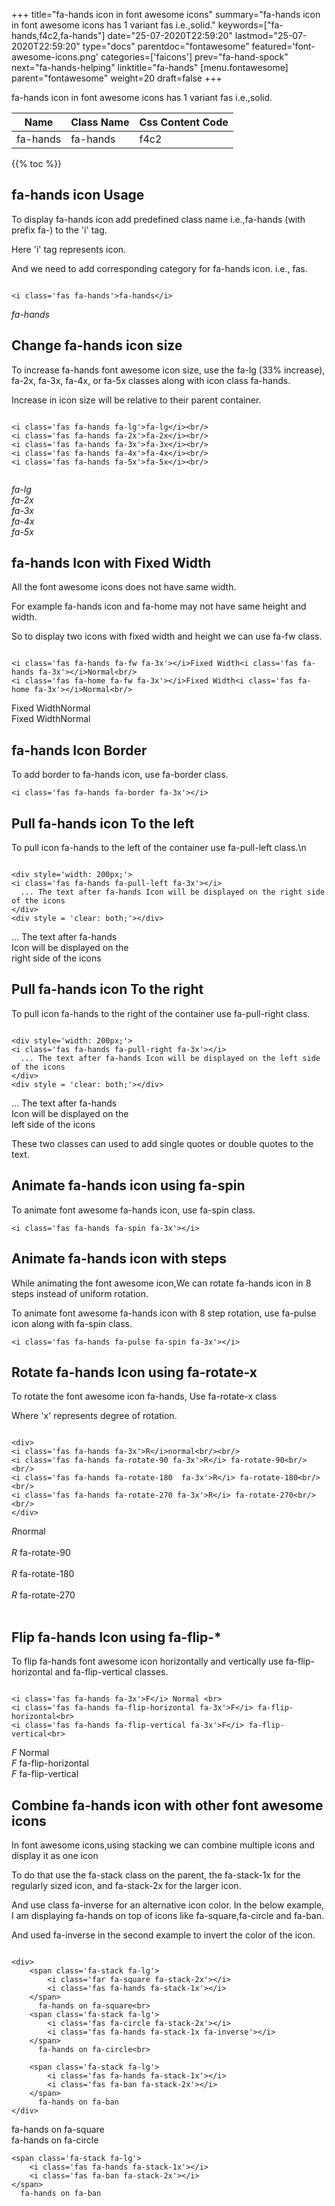 +++
title="fa-hands icon in font awesome icons"
summary="fa-hands icon in font awesome icons has 1 variant fas i.e.,solid."
keywords=["fa-hands,f4c2,fa-hands"]
date="25-07-2020T22:59:20"
lastmod="25-07-2020T22:59:20"
type="docs"
parentdoc="fontawesome"
featured='font-awesome-icons.png'
categories=['faicons']
prev="fa-hand-spock"
next="fa-hands-helping"
linktitle="fa-hands"
[menu.fontawesome]
parent="fontawesome"
weight=20
draft=false
+++


fa-hands icon in font awesome icons has 1 variant fas i.e.,solid.

<div class='table-responsive'><table class='table'><thead><tr><th>Name</th><th>Class Name</th><th>Css Content Code</th></tr></thead><tbody><tr><td>fa-hands</td><td>fa-hands</td><td>f4c2</td></tr></tbody></table></div>


{{% toc %}}


## fa-hands icon Usage

To display fa-hands icon add predefined class name i.e.,fa-hands (with prefix fa-) to the 'i' tag.

Here 'i' tag represents icon.

And we need to add corresponding category for fa-hands icon. i.e., fas.


```

<i class='fas fa-hands'>fa-hands</i>
```

<i class='fas fa-hands'>fa-hands</i>




## Change fa-hands icon size
To increase fa-hands font awesome icon size, use the fa-lg (33% increase), fa-2x, fa-3x, fa-4x, or fa-5x classes along with icon class fa-hands.

Increase in icon size will be relative to their parent container. 

```

<i class='fas fa-hands fa-lg'>fa-lg</i><br/>
<i class='fas fa-hands fa-2x'>fa-2x</i><br/>
<i class='fas fa-hands fa-3x'>fa-3x</i><br/>
<i class='fas fa-hands fa-4x'>fa-4x</i><br/>
<i class='fas fa-hands fa-5x'>fa-5x</i><br/>
            
```

<i class='fas fa-hands fa-lg'>fa-lg</i><br/>
<i class='fas fa-hands fa-2x'>fa-2x</i><br/>
<i class='fas fa-hands fa-3x'>fa-3x</i><br/>
<i class='fas fa-hands fa-4x'>fa-4x</i><br/>
<i class='fas fa-hands fa-5x'>fa-5x</i><br/>
            



## fa-hands Icon with Fixed Width 

All the font awesome icons does not have same width.

For example fa-hands icon and fa-home may not have same height and width.

So to display two icons with fixed width and height we can use fa-fw class.


```

<i class='fas fa-hands fa-fw fa-3x'></i>Fixed Width<i class='fas fa-hands fa-3x'></i>Normal<br/>
<i class='fas fa-home fa-fw fa-3x'></i>Fixed Width<i class='fas fa-home fa-3x'></i>Normal<br/>
```

<i class='fas fa-hands fa-fw fa-3x'></i>Fixed Width<i class='fas fa-hands fa-3x'></i>Normal<br/>
<i class='fas fa-home fa-fw fa-3x'></i>Fixed Width<i class='fas fa-home fa-3x'></i>Normal<br/>



## fa-hands Icon Border 

To add border to fa-hands icon, use fa-border class.


```
<i class='fas fa-hands fa-border fa-3x'></i>

```
<i class='fas fa-hands fa-border fa-3x'></i>





## Pull fa-hands icon To the left

To pull icon fa-hands to the left of the container use fa-pull-left class.\n

```

<div style='width: 200px;'>
<i class='fas fa-hands fa-pull-left fa-3x'></i>
  ... The text after fa-hands Icon will be displayed on the right side of the icons
</div>
<div style = 'clear: both;'></div>
```

<div style='width: 200px;'>
<i class='fas fa-hands fa-pull-left fa-3x'></i>
  ... The text after fa-hands Icon will be displayed on the right side of the icons
</div>
<div style = 'clear: both;'></div>




## Pull fa-hands icon To the right
To pull icon fa-hands to the right of the container use fa-pull-right class.

```

<div style='width: 200px;'>
<i class='fas fa-hands fa-pull-right fa-3x'></i>
  ... The text after fa-hands Icon will be displayed on the left side of the icons
</div>
<div style = 'clear: both;'></div>
```

<div style='width: 200px;'>
<i class='fas fa-hands fa-pull-right fa-3x'></i>
  ... The text after fa-hands Icon will be displayed on the left side of the icons
</div>
<div style = 'clear: both;'></div>

These two classes can used to add single quotes or double quotes to the text.


## Animate fa-hands icon using fa-spin
To animate font awesome fa-hands icon, use fa-spin class.

```
<i class='fas fa-hands fa-spin fa-3x'></i>
```
<i class='fas fa-hands fa-spin fa-3x'></i>




## Animate fa-hands icon with steps
While animating the font awesome icon,We can rotate fa-hands icon in 8 steps instead of uniform rotation.

To animate font awesome fa-hands icon with 8 step rotation, use fa-pulse icon along with fa-spin class.


```
<i class='fas fa-hands fa-pulse fa-spin fa-3x'></i>

```
<i class='fas fa-hands fa-pulse fa-spin fa-3x'></i>





## Rotate fa-hands Icon using fa-rotate-x
To rotate the font awesome icon fa-hands, Use fa-rotate-x class

Where 'x' represents degree of rotation.


```

<div>
<i class='fas fa-hands fa-3x'>R</i>normal<br/><br/>
<i class='fas fa-hands fa-rotate-90 fa-3x'>R</i> fa-rotate-90<br/><br/> 
<i class='fas fa-hands fa-rotate-180  fa-3x'>R</i> fa-rotate-180<br/><br/> 
<i class='fas fa-hands fa-rotate-270 fa-3x'>R</i> fa-rotate-270<br/><br/>
</div>
```

<div>
<i class='fas fa-hands fa-3x'>R</i>normal<br/><br/>
<i class='fas fa-hands fa-rotate-90 fa-3x'>R</i> fa-rotate-90<br/><br/> 
<i class='fas fa-hands fa-rotate-180  fa-3x'>R</i> fa-rotate-180<br/><br/> 
<i class='fas fa-hands fa-rotate-270 fa-3x'>R</i> fa-rotate-270<br/><br/>
</div>




## Flip fa-hands Icon using fa-flip-*
To flip fa-hands font awesome icon horizontally and vertically use fa-flip-horizontal and fa-flip-vertical classes. 

```

<i class='fas fa-hands fa-3x'>F</i> Normal <br>
<i class='fas fa-hands fa-flip-horizontal fa-3x'>F</i> fa-flip-horizontal<br>
<i class='fas fa-hands fa-flip-vertical fa-3x'>F</i> fa-flip-vertical<br>
```

<i class='fas fa-hands fa-3x'>F</i> Normal <br>
<i class='fas fa-hands fa-flip-horizontal fa-3x'>F</i> fa-flip-horizontal<br>
<i class='fas fa-hands fa-flip-vertical fa-3x'>F</i> fa-flip-vertical<br>




## Combine fa-hands icon with other font awesome icons
In font awesome icons,using stacking we can combine multiple icons and display it as one icon 

To do that use the fa-stack class on the parent, the fa-stack-1x for the regularly sized icon, and fa-stack-2x for the larger icon.

And use class fa-inverse for an alternative icon color. 
In the below example, I am displaying fa-hands on top of icons like fa-square,fa-circle and fa-ban.

And used fa-inverse in the second example to invert the color of the icon.

```

<div>
    <span class='fa-stack fa-lg'>
        <i class='far fa-square fa-stack-2x'></i>
        <i class='fas fa-hands fa-stack-1x'></i>
    </span>
      fa-hands on fa-square<br>
    <span class='fa-stack fa-lg'>
        <i class='fas fa-circle fa-stack-2x'></i>
        <i class='fas fa-hands fa-stack-1x fa-inverse'></i>
    </span>
      fa-hands on fa-circle<br>

    <span class='fa-stack fa-lg'>
        <i class='fas fa-hands fa-stack-1x'></i>
        <i class='fas fa-ban fa-stack-2x'></i>
    </span>
      fa-hands on fa-ban
</div>
```

<div>
    <span class='fa-stack fa-lg'>
        <i class='far fa-square fa-stack-2x'></i>
        <i class='fas fa-hands fa-stack-1x'></i>
    </span>
      fa-hands on fa-square<br>
    <span class='fa-stack fa-lg'>
        <i class='fas fa-circle fa-stack-2x'></i>
        <i class='fas fa-hands fa-stack-1x fa-inverse'></i>
    </span>
      fa-hands on fa-circle<br>

    <span class='fa-stack fa-lg'>
        <i class='fas fa-hands fa-stack-1x'></i>
        <i class='fas fa-ban fa-stack-2x'></i>
    </span>
      fa-hands on fa-ban
</div>






